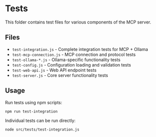 # Tests

This folder contains test files for various components of the MCP server.

## Files

- `test-integration.js` - Complete integration tests for MCP + Ollama
- `test-mcp-connection.js` - MCP connection and protocol tests
- `test-ollama-*.js` - Ollama-specific functionality tests
- `test-config.js` - Configuration loading and validation tests
- `test-web-api.js` - Web API endpoint tests
- `test-server.js` - Core server functionality tests

## Usage

Run tests using npm scripts:
```bash
npm run test-integration
```

Individual tests can be run directly:
```bash
node src/tests/test-integration.js
```
